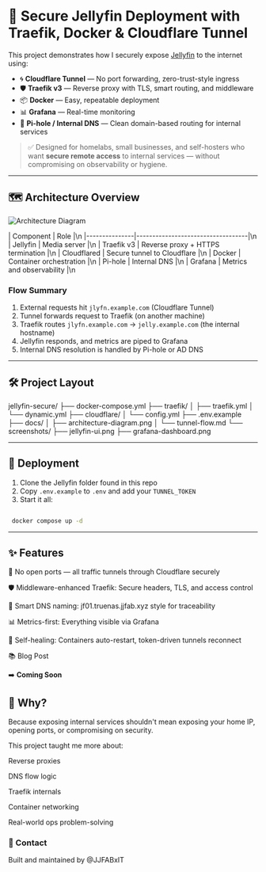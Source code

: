 # 🔐 Secure Jellyfin Deployment with Traefik, Docker & Cloudflare Tunnel

This project demonstrates how I securely expose [Jellyfin](https://jellyfin.org) to the internet using:

- 🌀 **Cloudflare Tunnel** — No port forwarding, zero-trust-style ingress
- 🛡️ **Traefik v3** — Reverse proxy with TLS, smart routing, and middleware
- 📦 **Docker** — Easy, repeatable deployment
- 📊 **Grafana** — Real-time monitoring
- 🧠 **Pi-hole / Internal DNS** — Clean domain-based routing for internal services

> ✅ Designed for homelabs, small businesses, and self-hosters who want **secure remote access** to internal services — without compromising on observability or hygiene.

---

## 🗺️ Architecture Overview

![Architecture Diagram](docs/architecture-diagram.png)

| Component     | Role                              |\n
|---------------|-----------------------------------|\n
| Jellyfin      | Media server                      |\n
| Traefik v3    | Reverse proxy + HTTPS termination |\n
| Cloudflared   | Secure tunnel to Cloudflare       |\n
| Docker        | Container orchestration           |\n
| Pi-hole       | Internal DNS                      |\n
| Grafana       | Metrics and observability         |\n

### Flow Summary

1. External requests hit `jlyfn.example.com` (Cloudflare Tunnel)
2. Tunnel forwards request to Traefik (on another machine)
3. Traefik routes `jlyfn.example.com` → `jelly.example.com` (the internal hostname)
4. Jellyfin responds, and metrics are piped to Grafana
5. Internal DNS resolution is handled by Pi-hole or AD DNS

---

## 🛠️ Project Layout

jellyfin-secure/
├── docker-compose.yml
├── traefik/
│ ├── traefik.yml
│ └── dynamic.yml
├── cloudflare/
│ └── config.yml
├── .env.example
├── docs/
│ ├── architecture-diagram.png
│ └── tunnel-flow.md
└── screenshots/
  ├── jellyfin-ui.png
  ├── grafana-dashboard.png

---

## 🚀 Deployment

1. Clone the Jellyfin folder found in this repo
2. Copy `.env.example` to `.env` and add your `TUNNEL_TOKEN`  
3. Start it all:

``` bash

 docker compose up -d

```

---

## ✨ Features

🔐 No open ports — all traffic tunnels through Cloudflare securely

🛡️ Middleware-enhanced Traefik: Secure headers, TLS, and access control

🎨 Smart DNS naming: jf01.truenas.jjfab.xyz style for traceability

📊 Metrics-first: Everything visible via Grafana

🤖 Self-healing: Containers auto-restart, token-driven tunnels reconnect

📚 Blog Post

➡️ **Coming Soon**

## 🙋 Why?

Because exposing internal services shouldn't mean exposing your home IP, opening ports, or compromising on security.

This project taught me more about:

Reverse proxies

DNS flow logic

Traefik internals

Container networking

Real-world ops problem-solving

### 💬 Contact

Built and maintained by @JJFABxIT
